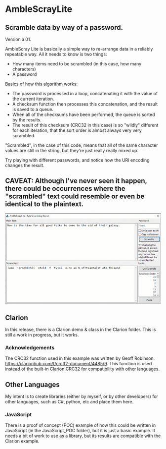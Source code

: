 # AmbleScrayLite
## Scramble data by way of a password.

Version a.01.

AmbleScray Lite is basically a simple way to re-arrange data in a reliably repeatable way. All it needs to know is two things: 
- How many items need to be scrambled (in this case, how many characters)
- A password  

Basics of how this algorithm works:
- The password is processed in a loop, concatenating it with the value of the current iteration. 
- A checksum function then processes this concatenation, and the result is saved to a queue.
- When all of the checksums have been performed, the queue is sorted by the results.
- The result of this checksum (CRC32 in this case) is so "wildly" different for each iteration, that the sort order is almost always very very scrambled.

"Scrambled", in the case of this code, means that all of the same character values are still in the string, but they're just really really mixed up. 

Try playing with different passwords, and notice how the URI encoding changes the result.

## CAVEAT: Although I've never seen it happen, there could be occurrences where the "scrambled" text could resemble or even be identical to the plaintext. 

![ScreenShot](./Images/AmbleScray.gif)

## Clarion

In this release, there is a Clarion demo & class in the Clarion folder. This is still a work in progress, but it works.

### Acknowledgements

The CRC32 function used in this example was written by Geoff Robinson. https://clarionhub.com/t/crc32-document/4485/9. This function is used instead of the built-in Clarion CRC32 for compatibility with other languages.

## Other Languages

My intent is to create libraries (either by myself, or by other developers) for other languages, such as C#, python, etc and place them here.

### JavaScript

There is a proof of concept (POC) example of how this could be written in JavaScript (in the JavaScript_POC folder), but it is just a basic example. It needs a bit of work to use as a library, but its results are compatible with the Clarion example. 
